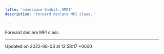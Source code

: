 ```yaml
---
title: 'namespace Gambit::GMPI'
description: 'Forward declare MPI class. '

---
```







Forward declare MPI class. 






-------------------------------

Updated on 2022-08-03 at 12:58:17 +0000